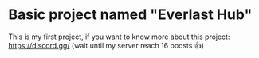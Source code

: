 # Basic project named "Everlast Hub"
This is my first project, if you want to know more about this project: https://discord.gg/ (wait until my server reach 16 boosts 👍)
